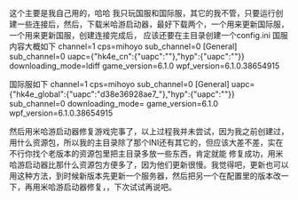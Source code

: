 这个主要是我自己用的，哈哈
我只玩国服和国际服，其它的我不管，只要运行创建一些连接后，然后，下载米哈游启动器，最好下载两个，一个用来更新国际服，一个用来更新国服，创建连接完成后，
应该还要在主目录创建一个config.ini
国服内容大概如下
channel=1
cps=mihoyo
sub_channel=0
[General]
sub_channel=0
uapc={"hk4e_cn":{"uapc":""},"hyp":{"uapc":""}}
downloading_mode=ldiff
game_version=6.1.0
wpf_version=6.1.0.38654915

国际服如下
channel=1
cps=mihoyo
sub_channel=0
[General]
uapc={"hk4e_global":{"uapc":"d38e36928ae7_"},"hyp":{"uapc":""}}
sub_channel=0
downloading_mode=
game_version=6.1.0
wpf_version=6.1.0.38654915

然后用米哈游启动器修复游戏完事了，以上过程我并未尝试，因为我之前创建过，用什么资源包，所以我的主目录除了那个INI还有其它的，但应该大差不差，实在不行你找个老版本的资源包里把主目录多放一些东西，肯定就能
修复成功，用米哈游启动器比那什么资源包方便多了，因为他们更新很慢。我觉得吧，更新也可以用这种方法，到时候新版本先更新一个服务器，然后把另一个在配置里的版本改一下，再用米哈游启动器修复，，下次试试再说吧。
